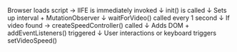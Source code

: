Browser loads script → IIFE is immediately invoked
                        ↓
                    init() is called
                        ↓
          Sets up interval + MutationObserver
                        ↓
           waitForVideo() called every 1 second
                        ↓
   If video found → createSpeedController() called
                        ↓
         Adds DOM + addEventListeners() triggered
                        ↓
     User interactions or keyboard triggers setVideoSpeed()
